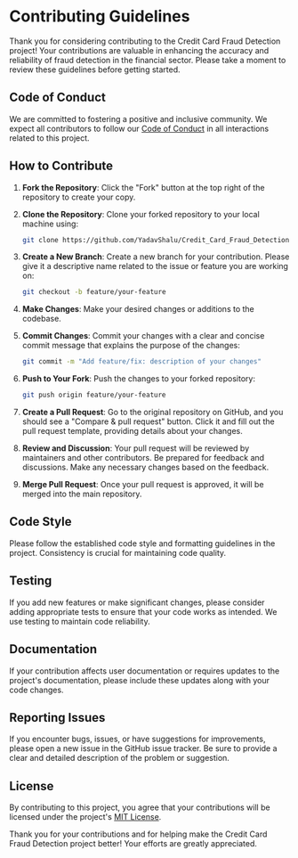 # Contributing Guidelines

Thank you for considering contributing to the Credit Card Fraud Detection project! Your contributions are valuable in enhancing the accuracy and reliability of fraud detection in the financial sector. Please take a moment to review these guidelines before getting started.

## Code of Conduct

We are committed to fostering a positive and inclusive community. We expect all contributors to follow our [Code of Conduct](CODE_OF_CONDUCT.md) in all interactions related to this project.

## How to Contribute

1. **Fork the Repository**: Click the "Fork" button at the top right of the repository to create your copy.

2. **Clone the Repository**: Clone your forked repository to your local machine using:

    ```bash
    git clone https://github.com/YadavShalu/Credit_Card_Fraud_Detection.git
    ```

3. **Create a New Branch**: Create a new branch for your contribution. Please give it a descriptive name related to the issue or feature you are working on:

    ```bash
    git checkout -b feature/your-feature
    ```

4. **Make Changes**: Make your desired changes or additions to the codebase.

5. **Commit Changes**: Commit your changes with a clear and concise commit message that explains the purpose of the changes:

    ```bash
    git commit -m "Add feature/fix: description of your changes"
    ```

6. **Push to Your Fork**: Push the changes to your forked repository:

    ```bash
    git push origin feature/your-feature
    ```

7. **Create a Pull Request**: Go to the original repository on GitHub, and you should see a "Compare & pull request" button. Click it and fill out the pull request template, providing details about your changes.

8. **Review and Discussion**: Your pull request will be reviewed by maintainers and other contributors. Be prepared for feedback and discussions. Make any necessary changes based on the feedback.

9. **Merge Pull Request**: Once your pull request is approved, it will be merged into the main repository.

## Code Style

Please follow the established code style and formatting guidelines in the project. Consistency is crucial for maintaining code quality.

## Testing

If you add new features or make significant changes, please consider adding appropriate tests to ensure that your code works as intended. We use testing to maintain code reliability.

## Documentation

If your contribution affects user documentation or requires updates to the project's documentation, please include these updates along with your code changes.

## Reporting Issues

If you encounter bugs, issues, or have suggestions for improvements, please open a new issue in the GitHub issue tracker. Be sure to provide a clear and detailed description of the problem or suggestion.

## License

By contributing to this project, you agree that your contributions will be licensed under the project's [MIT License](LICENSE).

Thank you for your contributions and for helping make the Credit Card Fraud Detection project better! Your efforts are greatly appreciated.